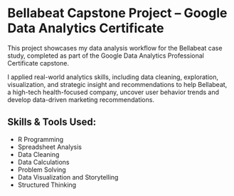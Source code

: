 # Bellabeat Capstone Project – Google Data Analytics Certificate
This project showcases my data analysis workflow for the Bellabeat case study, completed as part of the Google Data Analytics Professional Certificate capstone.

I applied real-world analytics skills, including data cleaning, exploration, visualization, and strategic insight and recommendations to help Bellabeat, a high-tech health-focused company, uncover user behavior trends and develop data-driven marketing recommendations.

## Skills & Tools Used:
* R Programming
* Spreadsheet Analysis
* Data Cleaning
* Data Calculations
* Problem Solving
* Data Visualization and Storytelling
* Structured Thinking
